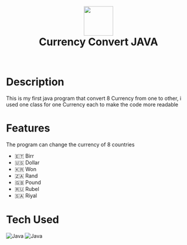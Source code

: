 <div align="center">
      <h1> <img src="https://encrypted-tbn0.gstatic.com/images?q=tbn:ANd9GcRz1B4eAlntkEYtEbpiIzaIyWfuqVTad91BRw&usqp=CAU" width="80px"><br/>Currency Convert JAVA</h1>
     </div>
<p align="center"> <a href="https://twitter.com/rakkpoper" target="_blank"><img alt="" src="https://img.shields.io/badge/Twitter-1DA1F2?style=normal&logo=twitter&logoColor=white" style="vertical-align:center" /></a> <a href="https://www.instagram.com/nahomrak/" target="_blank"><img alt="" src="https://img.shields.io/badge/Instagram-E4405F?style=normal&logo=instagram&logoColor=white" style="vertical-align:center" /></a> <a href="}" target="_blank"><img alt="" src="https://img.shields.io/badge/LinkedIn-0077B5?style=normal&logo=linkedin&logoColor=white" style="vertical-align:center" /></a> </p>

# Description
This is my first java program that convert 8 Currency from one to other, i used one class for one Currency each to make the code more readable

# Features
The program can change the currency of 8 countries

- 🇪🇹 Birr
- 🇺🇸 Dollar
- 🇰🇷 Won
- 🇿🇦 Rand
- 🇬🇧 Pound
- 🇷🇺 Rubel
- 🇸🇦 Riyal 

# Tech Used
 ![Java](https://img.shields.io/badge/java-%23ED8B00.svg?style=for-the-badge&logo=java&logoColor=white) ![Java](https://img.shields.io/badge/java-%23ED8B00.svg?style=for-the-badge&logo=java&logoColor=white)
      

<!-- </> with 💛 by readMD (https://readmd.itsvg.in) -->
    